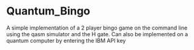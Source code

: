 # Quantum_Bingo


A simple implementation of a 2 player bingo game on the command line using the qasm simulator and the H gate.
Can also be implemented on a quantum computer by entering the IBM API key
